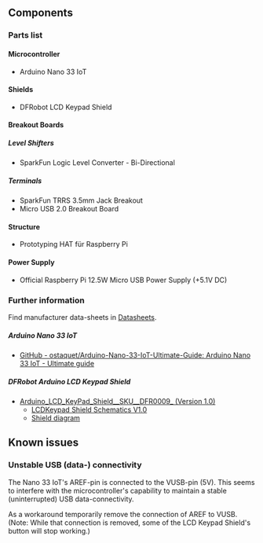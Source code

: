 ## Components
### Parts list
#### Microcontroller
* Arduino Nano 33 IoT

#### Shields
* DFRobot LCD Keypad Shield

#### Breakout Boards
##### Level Shifters
* SparkFun Logic Level Converter - Bi-Directional

##### Terminals
* SparkFun TRRS 3.5mm Jack Breakout
* Micro USB 2.0 Breakout Board

#### Structure
* Prototyping HAT für Raspberry Pi

#### Power Supply
* Official Raspberry Pi 12.5W Micro USB Power Supply (+5.1V DC)

### Further information
Find manufacturer data-sheets in [Datasheets](./Datasheets/).

##### Arduino Nano 33 IoT
* [GitHub - ostaquet/Arduino-Nano-33-IoT-Ultimate-Guide: Arduino Nano 33 IoT - Ultimate guide](https://github.com/ostaquet/Arduino-Nano-33-IoT-Ultimate-Guide)

##### DFRobot Arduino LCD Keypad Shield
* [Arduino_LCD_KeyPad_Shield__SKU__DFR0009_ (Version 1.0)](https://web.archive.org/web/20210610030650/https://wiki.dfrobot.com/Arduino_LCD_KeyPad_Shield__SKU__DFR0009_)
  * [LCDKeypad Shield Schematics V1.0](https://web.archive.org/web/20210610030650/https://www.dfrobot.com/image/data/DFR0009/LCDKeypad%20Shield%20V1.0%20SCH.pdf)
  * [Shield diagram](https://web.archive.org/web/20210610030650/http://www.shieldlist.org/dfrobot/lcd)

## Known issues
### Unstable USB (data-) connectivity
The Nano 33 IoT's AREF-pin is connected to the VUSB-pin (5V). This seems to interfere with the microcontroller's capability to maintain a stable (uninterrupted) USB data-connectivity.

As a workaround temporarily remove the connection of AREF to VUSB. (Note: While that connection is removed, some of the LCD Keypad Shield's button will stop working.)
